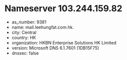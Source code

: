 # Nameserver 103.244.159.82

* as_number: 9381
* name: mail.leehungfat.com.hk.
* city: Central
* country: HK
* organization: HKBN Enterprise Solutions HK Limited
* version: Microsoft DNS 6.1.7601 (1DB15F75)
* dnssec: false
